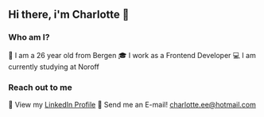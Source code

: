 ## Hi there, i'm Charlotte 👋

### Who am I?
👩 I am a 26 year old from Bergen 
🎓 I work as a Frontend Developer 
💻 I am currently studying at Noroff



### Reach out to me
💼 View my [LinkedIn Profile](https://www.linkedin.com/in/charlotte-essajee-67aa39226/)
📧 Send me an E-mail! charlotte.ee@hotmail.com

<!--
**CharlotteEssajee/CharlotteEssajee** is a ✨ _special_ ✨ repository because its `README.md` (this file) appears on your GitHub profile.

Here are some ideas to get you started:

- 🔭 I’m currently working on ...
- 🌱 I’m currently learning ...
- 👯 I’m looking to collaborate on ...
- 🤔 I’m looking for help with ...
- 💬 Ask me about ...
- 📫 How to reach me: ...
- 😄 Pronouns: ...
- ⚡ Fun fact: ...
-->
